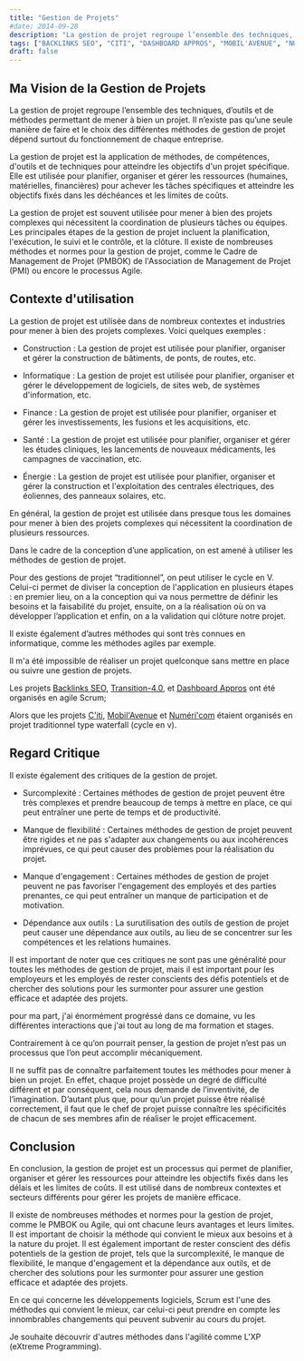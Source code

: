 ```yaml
---
title: "Gestion de Projets"
#date: 2014-09-28
description: "La gestion de projet regroupe l’ensemble des techniques, d’outils et de méthodes permettant de mener à bien un projet."
tags: ["BACKLINKS SEO", "CITI", "DASHBOARD APPROS", "MOBIL'AVENUE", "NUMERI'COM", "TRANSITION 4.0", "TECHNIQUE"]
draft: false
---
```


## Ma Vision de la Gestion de Projets

 La gestion de projet regroupe l’ensemble des techniques, d’outils et de méthodes permettant de mener à bien un projet. Il n’existe pas qu’une seule manière de faire et le choix des différentes méthodes de gestion de projet dépend surtout du fonctionnement de chaque entreprise.

 La gestion de projet est la application de méthodes, de compétences, d'outils et de techniques pour atteindre les objectifs d'un projet spécifique. Elle est utilisée pour planifier, organiser et gérer les ressources (humaines, matérielles, financières) pour achever les tâches spécifiques et atteindre les objectifs fixés dans les déchéances et les limites de coûts. 
 
 La gestion de projet est souvent utilisée pour mener à bien des projets complexes qui nécessitent la coordination de plusieurs tâches ou équipes. Les principales étapes de la gestion de projet incluent la planification, l'exécution, le suivi et le contrôle, et la clôture. Il existe de nombreuses méthodes et normes pour la gestion de projet, comme le Cadre de Management de Projet (PMBOK) de l'Association de Management de Projet (PMI) ou encore le processus Agile.

## Contexte d'utilisation

La gestion de projet est utilisée dans de nombreux contextes et industries pour mener à bien des projets complexes. Voici quelques exemples :

   - Construction : La gestion de projet est utilisée pour planifier, organiser et gérer la construction de bâtiments, de ponts, de routes, etc.

   - Informatique : La gestion de projet est utilisée pour planifier, organiser et gérer le développement de logiciels, de sites web, de systèmes d'information, etc.

   - Finance : La gestion de projet est utilisée pour planifier, organiser et gérer les investissements, les fusions et les acquisitions, etc.

   - Santé : La gestion de projet est utilisée pour planifier, organiser et gérer les études cliniques, les lancements de nouveaux médicaments, les campagnes de vaccination, etc.

   - Énergie : La gestion de projet est utilisée pour planifier, organiser et gérer la construction et l'exploitation des centrales électriques, des éoliennes, des panneaux solaires, etc.

En général, la gestion de projet est utilisée dans presque tous les domaines pour mener à bien des projets complexes qui nécessitent la coordination de plusieurs ressources.

Dans le cadre de la conception d’une application, on est amené à utiliser les méthodes de gestion de projet. 

Pour des gestions de projet “traditionnel”, on peut utiliser le cycle en V. Celui-ci permet de diviser la conception de l'application en plusieurs étapes : en premier lieu, on a  la conception qui va nous permettre de définir les besoins et la faisabilité du projet, ensuite, on a la réalisation où on va développer l’application et enfin, on a la validation qui clôture notre projet. 

Il existe également d’autres méthodes qui sont très connues en informatique, comme les méthodes agiles par exemple.

Il m'a été impossible de réaliser un projet quelconque sans mettre en place ou suivre une gestion de projets.

Les projets [Backlinks SEO](../../projets/backlinks-seo), [Transition-4.0](../../projets/transition-4.0), et [Dashboard Appros](../../projets/dashboardappro) ont été organisés en agile Scrum;

Alors que les projets [C'iti](../../projets/citi), [Mobil'Avenue](../../projets/mobilavenue) et [Numéri'com](../../projets/numericom) étaient organisés en projet traditionnel type waterfall (cycle en v).


## Regard Critique
Il existe également des critiques de la gestion de projet.

   - Surcomplexité : Certaines méthodes de gestion de projet peuvent être très complexes et prendre beaucoup de temps à mettre en place, ce qui peut entraîner une perte de temps et de productivité.

   - Manque de flexibilité : Certaines méthodes de gestion de projet peuvent être rigides et ne pas s'adapter aux changements ou aux incohérences imprévues, ce qui peut causer des problèmes pour la réalisation du projet.

   - Manque d'engagement : Certaines méthodes de gestion de projet peuvent ne pas favoriser l'engagement des employés et des parties prenantes, ce qui peut entraîner un manque de participation et de motivation.

   - Dépendance aux outils : La surutilisation des outils de gestion de projet peut causer une dépendance aux outils, au lieu de se concentrer sur les compétences et les relations humaines.

Il est important de noter que ces critiques ne sont pas une généralité pour toutes les méthodes de gestion de projet, mais il est important pour les employeurs et les employés de rester conscients des défis potentiels et de chercher des solutions pour les surmonter pour assurer une gestion efficace et adaptée des projets.

pour ma part, j'ai énormément progréssé dans ce domaine, vu les différentes interactions que j'ai tout au long de ma formation et stages.

Contrairement à ce qu’on pourrait penser, la gestion de projet n’est pas un processus que l’on peut accomplir mécaniquement. 

Il ne suffit pas de connaître parfaitement toutes les méthodes pour mener à bien un projet. En effet, chaque projet possède un degré de difficulté différent et par conséquent, cela nous demande de l’inventivité, de l’imagination. 
D’autant plus que, pour qu’un projet puisse être réalisé correctement, il faut que le chef de projet puisse connaître les spécificités de chacun de ses membres afin de réaliser le projet efficacement.

## Conclusion
En conclusion, la gestion de projet est un processus qui permet de planifier, organiser et gérer les ressources pour atteindre les objectifs fixés dans les délais et les limites de coûts. Il est utilisé dans de nombreux contextes et secteurs différents pour gérer les projets de manière efficace. 

Il existe de nombreuses méthodes et normes pour la gestion de projet, comme le PMBOK ou Agile, qui ont chacune leurs avantages et leurs limites. Il est important de choisir la méthode qui convient le mieux aux besoins et à la nature du projet. Il est également important de rester conscient des défis potentiels de la gestion de projet, tels que la surcomplexité, le manque de flexibilité, le manque d'engagement et la dépendance aux outils, et de chercher des solutions pour les surmonter pour assurer une gestion efficace et adaptée des projets.

En ce qui concerne les développements logiciels, Scrum est l'une des méthodes qui convient le mieux, car celui-ci peut prendre en compte les innombrables changements qui peuvent subvenir au cours du projet.

Je souhaite découvrir d'autres méthodes dans l'agilité comme L'XP (eXtreme Programming).